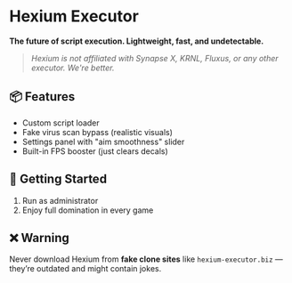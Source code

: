 # Hexium Executor

**The future of script execution. Lightweight, fast, and undetectable.**

> *Hexium is not affiliated with Synapse X, KRNL, Fluxus, or any other executor. We're better.*

## 📦 Features

* Custom script loader
* Fake virus scan bypass (realistic visuals)
* Settings panel with "aim smoothness" slider
* Built-in FPS booster (just clears decals)

## 🚀 Getting Started

1. Run as administrator
2. Enjoy full domination in every game

## ❌ Warning

Never download Hexium from **fake clone sites** like `hexium-executor.biz` — they’re outdated and might contain jokes.
